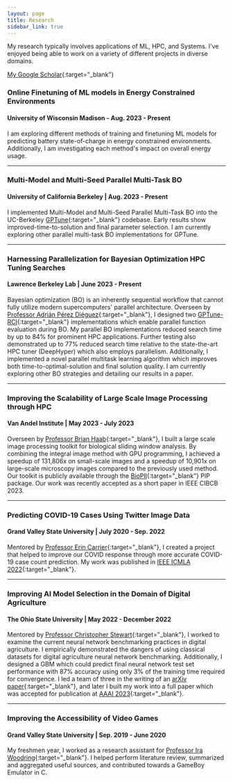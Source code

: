 ```yaml
---
layout: page
title: Research
sidebar_link: true
---
```

My research typically involves applications of ML, HPC, and Systems. I've enjoyed being able to work on a variety of different projects in diverse domains.

[My Google Scholar](https://scholar.google.com/citations?user=7gZFL2IAAAAJ&hl=en){:target="_blank"}


### Online Finetuning of ML models in Energy Constrained Environments  
#### University of Wisconsin Madison - Aug. 2023 - Present
I am exploring different methods of training and finetuning ML models for predicting battery state-of-charge in energy constrained environments. Additionally, I am investigating each method's impact on overall energy usage. 


--- 

### Multi-Model and Multi-Seed Parallel Multi-Task BO 
#### University of California Berkeley | Aug. 2023 - Present
I implemented Multi-Model and Multi-Seed Parallel Multi-Task BO into the UC-Berkeley [GPTune](https://github.com/gptune/GPTune){:target="_blank"} codebase. Early results show improved-time-to-solution and final parameter selection. I am currently exploring other parallel multi-task BO implementations for GPTune.

--- 

### Harnessing Parallelization for Bayesian Optimization HPC Tuning Searches 
#### Lawrence Berkeley Lab | June 2023 - Present
Bayesian optimization (BO) is an inherently sequential workflow that cannot fully utilize modern supercomputers' parallel architecture. Overseen by [Professor Adrián Pérez Diéguez](https://www.linkedin.com/in/aperezdieguez/?originalSubdomain=es){:target="_blank"}, I designed two [GPTune-RCI](https://github.com/gptune/GPTune){:target="_blank"} implementations which enable parallel function evaluation during BO. My parallel BO implementations reduced search time by up to 84% for prominent HPC applications. Further testing also demonstrated up to 77% reduced search time relative to the state-the-art HPC tuner (DeepHyper) which also employs parallelism. Additionally, I implemented a novel parallel multitask learning algorithm which improves both time-to-optimal-solution and final solution quality. I am currently exploring other BO strategies and detailing our results in a paper. 

--- 

### Improving the Scalability of Large Scale Image Processing through HPC 
#### Van Andel Institute | May 2023 - July 2023
Overseen by [Professor Brian Haab](https://scholar.google.com/citations?user=mC3JPI8AAAAJ&hl=en){:target="_blank"}, I built a large scale image processing toolkit for biological sliding window analysis. By combining the integral image method with GPU programming, I achieved a speedup of 131,806x on small-scale images and a speedup of 10,901x on large-scale microscopy images compared to the previously used method. Our toolkit is publicly available through the [BioPII](https://github.com/OckermanSethGVSU/Bio-PII){:target="_blank"} PIP package. Our work was recently accepted as a short paper in IEEE CIBCB 2023.

--- 

### Predicting COVID-19 Cases Using Twitter Image Data
#### Grand Valley State University | July 2020 - Sep. 2022
Mentored by [Professor Erin Carrier](https://eecarrier.github.io/){:target="_blank"}, I created a project that helped to improve our COVID response through more accurate COVID-19 case count prediction. My work was published in [IEEE ICMLA 2022](https://ieeexplore.ieee.org/stamp/stamp.jsp?arnumber=10068950){:target="_blank"}.

--- 

### Improving AI Model Selection in the Domain of Digital Agriculture
#### The Ohio State University | May 2022 - December 2022
Mentored by [Professor Christopher Stewart](https://cse.osu.edu/people/stewart.962){:target="_blank"}, I worked to examine the current neural network benchmarking practices in digital agriculture. I empirically demonstrated the dangers of using classical datasets for digital agriculture neural network benchmarking. Additionally, I designed a GBM which could predict final neural network test set performance  with 87% accuracy using only 3% of the training time required for convergence. I led a team of three in the writing of an [arXiv paper](https://arxiv.org/abs/2208.03315){:target="_blank"}, and later I built my work into a full paper which was accepted for publication at [AAAI 2023](https://openreview.net/forum?id=vBSUoUuAYOA){:target="_blank"}. 


--- 

### Improving the Accessibility of Video Games
#### Grand Valley State University | Sep. 2019 - June 2020 
My freshmen year, I worked as a research assistant for [Professor Ira Woodring](https://www.linkedin.com/in/ira-woodring-3720a47a){:target="_blank"}. I helped perform literature review, summarized and aggregated useful sources, and contributed towards a GameBoy Emulator in C. 


